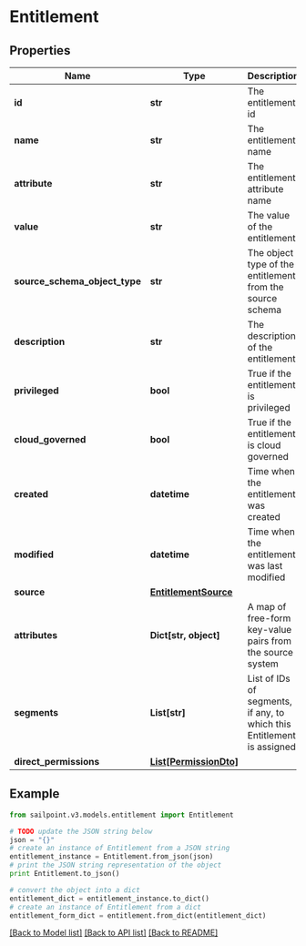 # Entitlement


## Properties

Name | Type | Description | Notes
------------ | ------------- | ------------- | -------------
**id** | **str** | The entitlement id | [optional] 
**name** | **str** | The entitlement name | [optional] 
**attribute** | **str** | The entitlement attribute name | [optional] 
**value** | **str** | The value of the entitlement | [optional] 
**source_schema_object_type** | **str** | The object type of the entitlement from the source schema | [optional] 
**description** | **str** | The description of the entitlement | [optional] 
**privileged** | **bool** | True if the entitlement is privileged | [optional] 
**cloud_governed** | **bool** | True if the entitlement is cloud governed | [optional] 
**created** | **datetime** | Time when the entitlement was created | [optional] 
**modified** | **datetime** | Time when the entitlement was last modified | [optional] 
**source** | [**EntitlementSource**](EntitlementSource.md) |  | [optional] 
**attributes** | **Dict[str, object]** | A map of free-form key-value pairs from the source system | [optional] 
**segments** | **List[str]** | List of IDs of segments, if any, to which this Entitlement is assigned. | [optional] 
**direct_permissions** | [**List[PermissionDto]**](PermissionDto.md) |  | [optional] 

## Example

```python
from sailpoint.v3.models.entitlement import Entitlement

# TODO update the JSON string below
json = "{}"
# create an instance of Entitlement from a JSON string
entitlement_instance = Entitlement.from_json(json)
# print the JSON string representation of the object
print Entitlement.to_json()

# convert the object into a dict
entitlement_dict = entitlement_instance.to_dict()
# create an instance of Entitlement from a dict
entitlement_form_dict = entitlement.from_dict(entitlement_dict)
```
[[Back to Model list]](../README.md#documentation-for-models) [[Back to API list]](../README.md#documentation-for-api-endpoints) [[Back to README]](../README.md)


